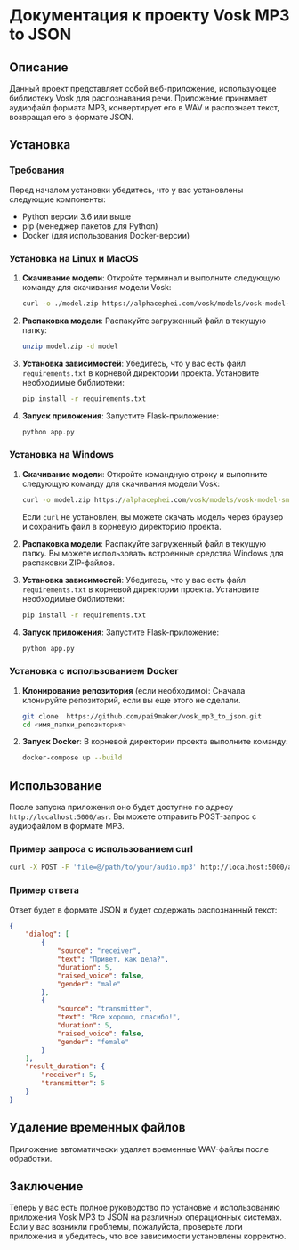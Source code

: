 # Документация к проекту Vosk MP3 to JSON

## Описание

Данный проект представляет собой веб-приложение, использующее библиотеку Vosk для распознавания речи. Приложение принимает аудиофайл формата MP3, конвертирует его в WAV и распознает текст, возвращая его в формате JSON. 

## Установка

### Требования

Перед началом установки убедитесь, что у вас установлены следующие компоненты:
- Python версии 3.6 или выше
- pip (менеджер пакетов для Python)
- Docker (для использования Docker-версии)

### Установка на Linux и MacOS

1. **Скачивание модели**: 
   Откройте терминал и выполните следующую команду для скачивания модели Vosk:

   ```bash
   curl -o ./model.zip https://alphacephei.com/vosk/models/vosk-model-small-ru-0.22.zip
   ```

2. **Распаковка модели**:
   Распакуйте загруженный файл в текущую папку:

   ```bash
   unzip model.zip -d model
   ```

3. **Установка зависимостей**:
   Убедитесь, что у вас есть файл `requirements.txt` в корневой директории проекта. Установите необходимые библиотеки:

   ```bash
   pip install -r requirements.txt
   ```

4. **Запуск приложения**:
   Запустите Flask-приложение:

   ```bash
   python app.py
   ```

### Установка на Windows

1. **Скачивание модели**:
   Откройте командную строку и выполните следующую команду для скачивания модели Vosk:

   ```cmd
   curl -o model.zip https://alphacephei.com/vosk/models/vosk-model-small-ru-0.22.zip
   ```

   Если `curl` не установлен, вы можете скачать модель через браузер и сохранить файл в корневую директорию проекта.

2. **Распаковка модели**:
   Распакуйте загруженный файл в текущую папку. Вы можете использовать встроенные средства Windows для распаковки ZIP-файлов.

3. **Установка зависимостей**:
   Убедитесь, что у вас есть файл `requirements.txt` в корневой директории проекта. Установите необходимые библиотеки:

   ```cmd
   pip install -r requirements.txt
   ```

4. **Запуск приложения**:
   Запустите Flask-приложение:

   ```cmd
   python app.py
   ```

### Установка с использованием Docker

1. **Клонирование репозитория** (если необходимо):
   Сначала клонируйте репозиторий, если вы еще этого не сделали.

   ```bash
   git clone  https://github.com/pai9maker/vosk_mp3_to_json.git
   cd <имя_папки_репозитория>
   ```

2. **Запуск Docker**:
   В корневой директории проекта выполните команду:

   ```bash
   docker-compose up --build
   ```

## Использование

После запуска приложения оно будет доступно по адресу `http://localhost:5000/asr`. Вы можете отправить POST-запрос с аудиофайлом в формате MP3.

### Пример запроса с использованием curl

```bash
curl -X POST -F 'file=@/path/to/your/audio.mp3' http://localhost:5000/asr
```

### Пример ответа

Ответ будет в формате JSON и будет содержать распознанный текст:

```json
{
    "dialog": [
        {
            "source": "receiver",
            "text": "Привет, как дела?",
            "duration": 5,
            "raised_voice": false,
            "gender": "male"
        },
        {
            "source": "transmitter",
            "text": "Все хорошо, спасибо!",
            "duration": 5,
            "raised_voice": false,
            "gender": "female"
        }
    ],
    "result_duration": {
        "receiver": 5,
        "transmitter": 5
    }
}
```

## Удаление временных файлов

Приложение автоматически удаляет временные WAV-файлы после обработки.

## Заключение

Теперь у вас есть полное руководство по установке и использованию приложения Vosk MP3 to JSON на различных операционных системах. Если у вас возникли проблемы, пожалуйста, проверьте логи приложения и убедитесь, что все зависимости установлены корректно.
